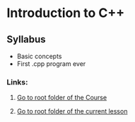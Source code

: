 # Introduction to C++

## Syllabus
* Basic concepts
* First .cpp program ever

### Links:
1. [Go to root folder of the Course](https://github.com/Eyedropping/C-Plus-Plus/tree/master/Codecademy_Learn_C%2B%2B)

1. [Go to root folder of the current lesson](https://github.com/Eyedropping/C-Plus-Plus/tree/master/Codecademy_Learn_C%2B%2B/4.%20Loops)